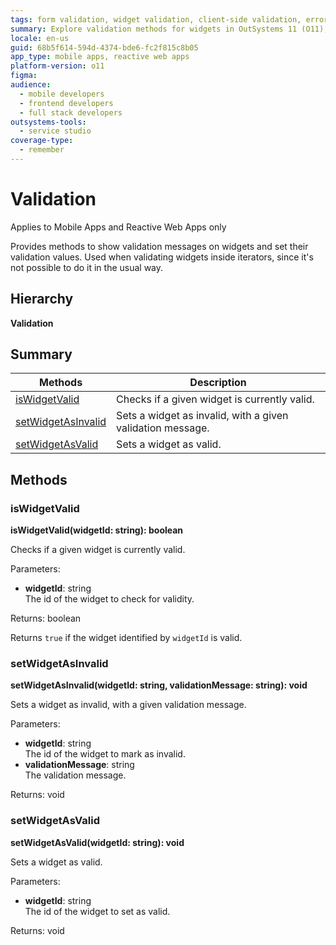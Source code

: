 ```yaml
---
tags: form validation, widget validation, client-side validation, error handling, conditional logic
summary: Explore validation methods for widgets in OutSystems 11 (O11), including checking validity and setting validation statuses.
locale: en-us
guid: 68b5f614-594d-4374-bde6-fc2f815c8b05
app_type: mobile apps, reactive web apps
platform-version: o11
figma:
audience:
  - mobile developers
  - frontend developers
  - full stack developers
outsystems-tools:
  - service studio
coverage-type:
  - remember
---
```


# Validation

<div class="info" markdown="1">

Applies to Mobile Apps and Reactive Web Apps only

</div>

Provides methods to show validation messages on widgets and set their validation values. Used when validating widgets inside iterators, since it's not possible to do it in the usual way.

## Hierarchy

**Validation**

## Summary

|Methods|Description|
|---|---|
|[isWidgetValid](validation.md#iswidgetvalid)|Checks if a given widget is currently valid.|
|[setWidgetAsInvalid](validation.md#setwidgetasinvalid)|Sets a widget as invalid, with a given validation message.|
|[setWidgetAsValid](validation.md#setwidgetasvalid)|Sets a widget as valid.|

## Methods

### isWidgetValid

**isWidgetValid(widgetId: string): boolean**

Checks if a given widget is currently valid.

Parameters:

* **widgetId**: string<br/> The id of the widget to check for validity.

Returns: boolean

Returns `true` if the widget identified by `widgetId` is valid.

### setWidgetAsInvalid

**setWidgetAsInvalid(widgetId: string, validationMessage: string): void**

Sets a widget as invalid, with a given validation message.

Parameters:

* **widgetId**: string<br/> The id of the widget to mark as invalid.
* **validationMessage**: string<br/> The validation message.

Returns: void

### setWidgetAsValid

**setWidgetAsValid(widgetId: string): void**

Sets a widget as valid.

Parameters:

* **widgetId**: string<br/> The id of the widget to set as valid.

Returns: void
